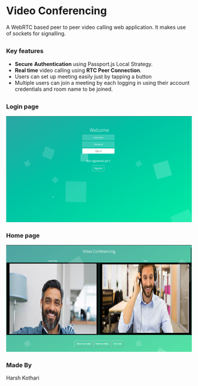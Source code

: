 # Video Conferencing
A WebRTC based peer to peer video calling web application. It makes use of sockets for signalling.
##
### Key features
 - **Secure** **Authentication** using Passport.js Local Strategy.
 - **Real time** video calling using **RTC Peer Connection**.
 - Users can set up meeting easily just by tapping a button
 - Multiple users can join a meeting by each logging in using their account credentials and room name to be joined.
##

### Login page
<img width="1000" position="relative" src="snapshot/login.png" /> 

### Home page
<img width="1000" src="snapshot/call.png" /> 

### Made By
 Harsh Kothari
